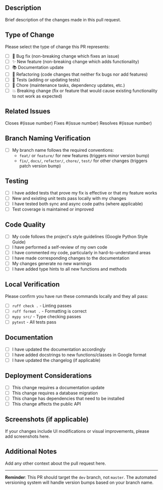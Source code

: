 ## Description

Brief description of the changes made in this pull request.

## Type of Change

Please select the type of change this PR represents:

- [ ] 🐛 Bug fix (non-breaking change which fixes an issue)
- [ ] ✨ New feature (non-breaking change which adds functionality)
- [ ] 📚 Documentation update
- [ ] 🔧 Refactoring (code changes that neither fix bugs nor add features)
- [ ] 🧪 Tests (adding or updating tests)
- [ ] 🔨 Chore (maintenance tasks, dependency updates, etc.)
- [ ] 💥 Breaking change (fix or feature that would cause existing functionality to not work as expected)

## Related Issues

Closes #(issue number)
Fixes #(issue number)
Resolves #(issue number)

## Branch Naming Verification

- [ ] My branch name follows the required conventions:
  - `feat/` or `feature/` for new features (triggers minor version bump)
  - `fix/`, `docs/`, `refactor/`, `chore/`, `test/` for other changes (triggers patch version bump)

## Testing

- [ ] I have added tests that prove my fix is effective or that my feature works
- [ ] New and existing unit tests pass locally with my changes
- [ ] I have tested both sync and async code paths (where applicable)
- [ ] Test coverage is maintained or improved

## Code Quality

- [ ] My code follows the project's style guidelines (Google Python Style Guide)
- [ ] I have performed a self-review of my own code
- [ ] I have commented my code, particularly in hard-to-understand areas
- [ ] I have made corresponding changes to the documentation
- [ ] My changes generate no new warnings
- [ ] I have added type hints to all new functions and methods

## Local Verification

Please confirm you have run these commands locally and they all pass:

- [ ] `ruff check .` - Linting passes
- [ ] `ruff format .` - Formatting is correct
- [ ] `mypy src/` - Type checking passes
- [ ] `pytest` - All tests pass

## Documentation

- [ ] I have updated the documentation accordingly
- [ ] I have added docstrings to new functions/classes in Google format
- [ ] I have updated the changelog (if applicable)

## Deployment Considerations

- [ ] This change requires a documentation update
- [ ] This change requires a database migration
- [ ] This change has dependencies that need to be installed
- [ ] This change affects the public API

## Screenshots (if applicable)

If your changes include UI modifications or visual improvements, please add screenshots here.

## Additional Notes

Add any other context about the pull request here.

---

**Reminder**: This PR should target the `dev` branch, not `master`. The automated versioning system will handle version bumps based on your branch name.
